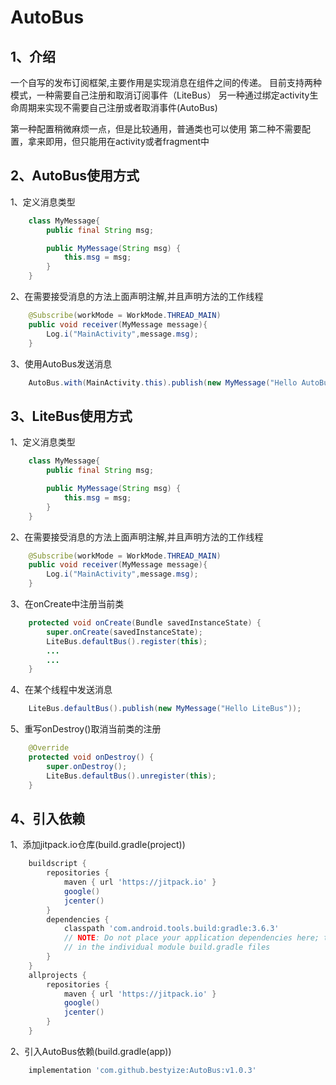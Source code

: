 # AutoBus

## 1、介绍

一个自写的发布订阅框架,主要作用是实现消息在组件之间的传递。
目前支持两种模式，一种需要自己注册和取消订阅事件（LiteBus）
另一种通过绑定activity生命周期来实现不需要自己注册或者取消事件(AutoBus)

第一种配置稍微麻烦一点，但是比较通用，普通类也可以使用
第二种不需要配置，拿来即用，但只能用在activity或者fragment中

## 2、AutoBus使用方式

1、定义消息类型

```java
    class MyMessage{
        public final String msg;

        public MyMessage(String msg) {
            this.msg = msg;
        }
    }
```

2、在需要接受消息的方法上面声明注解,并且声明方法的工作线程

```java
    @Subscribe(workMode = WorkMode.THREAD_MAIN)
    public void receiver(MyMessage message){
        Log.i("MainActivity",message.msg);
    }
```

3、使用AutoBus发送消息

```java
    AutoBus.with(MainActivity.this).publish(new MyMessage("Hello AutoBus"));
```

## 3、LiteBus使用方式

1、定义消息类型

```java
    class MyMessage{
        public final String msg;

        public MyMessage(String msg) {
            this.msg = msg;
        }
    }
```

2、在需要接受消息的方法上面声明注解,并且声明方法的工作线程

```java
    @Subscribe(workMode = WorkMode.THREAD_MAIN)
    public void receiver(MyMessage message){
        Log.i("MainActivity",message.msg);
    }
```

3、在onCreate中注册当前类

```java
    protected void onCreate(Bundle savedInstanceState) {
        super.onCreate(savedInstanceState);
        LiteBus.defaultBus().register(this);
        ...
        ...
    }
```

4、在某个线程中发送消息

```java
    LiteBus.defaultBus().publish(new MyMessage("Hello LiteBus"));
```

5、重写onDestroy()取消当前类的注册

```java
    @Override
    protected void onDestroy() {
        super.onDestroy();
        LiteBus.defaultBus().unregister(this);
    }
```

## 4、引入依赖

1、添加jitpack.io仓库(build.gradle(project))

```gradle
    buildscript {
        repositories {
            maven { url 'https://jitpack.io' }
            google()
            jcenter()
        }
        dependencies {
            classpath 'com.android.tools.build:gradle:3.6.3'
            // NOTE: Do not place your application dependencies here; they belong
            // in the individual module build.gradle files
        }
    }
    allprojects {
        repositories {
            maven { url 'https://jitpack.io' }
            google()
            jcenter()
        }
    }
```

2、引入AutoBus依赖(build.gradle(app))

```gradle
    implementation 'com.github.bestyize:AutoBus:v1.0.3'
```
